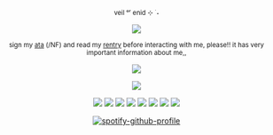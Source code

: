 <div align="center">

<sub> veil ᵒʳ enid ⊹ ࣪ ˖

<div align="center">
  
![](https://komarev.com/ghpvc/?username=liittle-puppy&color=ff63a2&label=starlings)           
<div align="center">

<sub> sign my [ata](https://barkybby.atabook.org/) (/NF) and read my [rentry](https://rentry.co/0130lostpup) before interacting with me, please!! it has very important information about me,,

<div align="center">

![](https://files.catbox.moe/2z317q.webp)

![](https://files.catbox.moe/temuct.png)

![](https://files.catbox.moe/t3tu8q.webp) ![](https://files.catbox.moe/8373si.webp) ![](https://files.catbox.moe/nspg5n.webp) ![](https://files.catbox.moe/vpfl2s.webp) ![](https://files.catbox.moe/rleyva.png) ![](https://files.catbox.moe/j14se6.gif) ![](https://files.catbox.moe/5mvwkr.gif) ![](https://files.catbox.moe/tzw78v.gif)

<div align="center">

[![spotify-github-profile](https://spotify-github-profile.kittinanx.com/api/view?uid=4pzyy4lk1j1oz6pdawgau0yaw&cover_image=true&theme=natemoo-re&show_offline=false&background_color=4d0000&interchange=false&bar_color=780000&bar_color_cover=true)](https://github.com/kittinan/spotify-github-profile)
